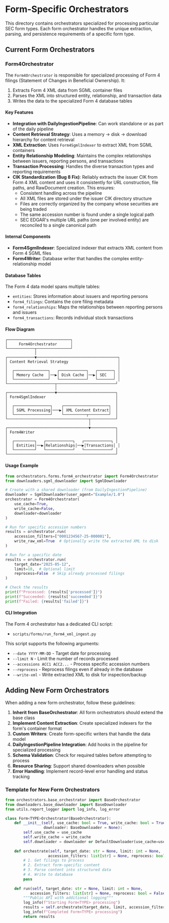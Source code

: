 # Form-Specific Orchestrators

This directory contains orchestrators specialized for processing particular SEC form types. Each form orchestrator handles the unique extraction, parsing, and persistence requirements of a specific form type.

## Current Form Orchestrators

### Form4Orchestrator

The `Form4Orchestrator` is responsible for specialized processing of Form 4 filings (Statement of Changes in Beneficial Ownership). It:

1. Extracts Form 4 XML data from SGML container files
2. Parses the XML into structured entity, relationship, and transaction data
3. Writes the data to the specialized Form 4 database tables

#### Key Features

- **Integration with DailyIngestionPipeline**: Can work standalone or as part of the daily pipeline
- **Content Retrieval Strategy**: Uses a memory → disk → download hierarchy for content retrieval
- **XML Extraction**: Uses `Form4SgmlIndexer` to extract XML from SGML containers
- **Entity Relationship Modeling**: Maintains the complex relationships between issuers, reporting persons, and transactions
- **Transaction Processing**: Handles the diverse transaction types and reporting requirements
- **CIK Standardization (Bug 8 Fix)**: Reliably extracts the issuer CIK from Form 4 XML content and uses it consistently for URL construction, file paths, and RawDocument creation. This ensures:
  - Consistent handling across the pipeline
  - All XML files are stored under the issuer CIK directory structure
  - Files are correctly organized by the company whose securities are being traded
  - The same accession number is found under a single logical path
  - SEC EDGAR's multiple URL paths (one per involved entity) are reconciled to a single canonical path

#### Internal Components

- **Form4SgmlIndexer**: Specialized indexer that extracts XML content from Form 4 SGML files
- **Form4Writer**: Database writer that handles the complex entity-relationship model

#### Database Tables

The Form 4 data model spans multiple tables:
- `entities`: Stores information about issuers and reporting persons
- `form4_filings`: Contains the core filing metadata
- `form4_relationships`: Maps the relationships between reporting persons and issuers
- `form4_transactions`: Records individual stock transactions

#### Flow Diagram

```text
┌────────────────────────────┐
│     Form4Orchestrator      │
└────────────┬───────────────┘
             │
┌────────────▼────────────────────────────────────┐
│ Content Retrieval Strategy                      │
│                                                 │
│  ┌───────────────┐   ┌────────────┐   ┌───────┐ │
│  │ Memory Cache  │──▶│ Disk Cache │──▶│ SEC   │ │
│  └───────────────┘   └────────────┘   └───────┘ │
└─────────────────────┬──────────────────────────┘
                      │
┌─────────────────────▼──────────────────────────┐
│ Form4SgmlIndexer                               │
│                                                │
│  ┌────────────────┐    ┌────────────────────┐  │
│  │ SGML Processing│───▶│ XML Content Extract│  │
│  └────────────────┘    └──────────┬─────────┘  │
└────────────────────────────────────┬───────────┘
                                     │
┌────────────────────────────────────▼───────────┐
│ Form4Writer                                    │
│                                                │
│  ┌─────────┐   ┌────────────┐   ┌────────────┐ │
│  │ Entities│──▶│Relationships│──▶│Transactions│ │
│  └─────────┘   └────────────┘   └────────────┘ │
└────────────────────────────────────────────────┘
```

#### Usage Example

```python
from orchestrators.forms.form4_orchestrator import Form4Orchestrator
from downloaders.sgml_downloader import SgmlDownloader

# Create with a shared downloader (from DailyIngestionPipeline)
downloader = SgmlDownloader(user_agent="Example/1.0")
orchestrator = Form4Orchestrator(
    use_cache=True,
    write_cache=False,
    downloader=downloader
)

# Run for specific accession numbers
results = orchestrator.run(
    accession_filters=["0001234567-25-000001"],
    write_raw_xml=True  # Optionally write the extracted XML to disk
)

# Run for a specific date
results = orchestrator.run(
    target_date="2025-05-12",
    limit=10,  # Optional limit
    reprocess=False  # Skip already processed filings
)

# Check the results
print(f"Processed: {results['processed']}")
print(f"Succeeded: {results['succeeded']}")
print(f"Failed: {results['failed']}")
```

#### CLI Integration

The Form 4 orchestrator has a dedicated CLI script:
- `scripts/forms/run_form4_xml_ingest.py`

This script supports the following arguments:
- `--date YYYY-MM-DD` - Target date for processing
- `--limit N` - Limit the number of records processed
- `--accessions ACC1 ACC2...` - Process specific accession numbers
- `--reprocess` - Reprocess filings even if already in the database
- `--write-xml` - Write extracted XML to disk for inspection/backup

## Adding New Form Orchestrators

When adding a new form orchestrator, follow these guidelines:

1. **Inherit from BaseOrchestrator**: All form orchestrators should extend the base class
2. **Implement Content Extraction**: Create specialized indexers for the form's container format
3. **Custom Writers**: Create form-specific writers that handle the data model
4. **DailyIngestionPipeline Integration**: Add hooks in the pipeline for specialized processing
5. **Schema Validation**: Check for required tables before attempting to process
6. **Resource Sharing**: Support shared downloaders when possible
7. **Error Handling**: Implement record-level error handling and status tracking

### Template for New Form Orchestrators

```python
from orchestrators.base_orchestrator import BaseOrchestrator
from downloaders.base_downloader import BaseDownloader
from utils.report_logger import log_info, log_error

class Form<TYPE>Orchestrator(BaseOrchestrator):
    def __init__(self, use_cache: bool = True, write_cache: bool = True, 
                 downloader: BaseDownloader = None):
        self.use_cache = use_cache
        self.write_cache = write_cache
        self.downloader = downloader or DefaultDownloader(use_cache=use_cache)
        
    def orchestrate(self, target_date: str = None, limit: int = None,
                   accession_filters: list[str] = None, reprocess: bool = False):
        # 1. Get filings to process
        # 2. Extract form-specific content
        # 3. Parse content into structured data
        # 4. Write to database
        pass
        
    def run(self, target_date: str = None, limit: int = None,
           accession_filters: list[str] = None, reprocess: bool = False):
        """Public API with additional logging"""
        log_info(f"Starting Form<TYPE> processing")
        results = self.orchestrate(target_date, limit, accession_filters, reprocess)
        log_info(f"Completed Form<TYPE> processing")
        return results
```